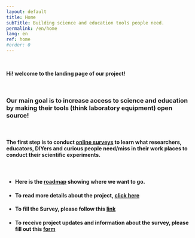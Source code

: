 ```yaml
---
layout: default
title: Home
subTitle: Building science and education tools people need.
permalink: /en/home
lang: en
ref: home
#order: 0
---
```



<br>

**Hi! welcome to the landing page of our project!**

<br>

### Our main goal is to increase access to science and education by making their tools (think laboratory equipment) open source!

<br>

#### The first step is to conduct [online surveys](bit.ly/BFOSH) to learn what researchers, educators, DIYers and curious people need/miss in their work places to conduct their scientific experiments.


<br>


- #### Here is the [roadmap](https://github.com/orgs/FOSH-following-demand/projects/2) showing where we want to go.    

- #### To read more details about the project, [click here](https://fosh-following-demand.github.io/en/about)

- #### To fill the Survey, please follow this [link](https://fosh-following-demand.github.io/en/survey)

- #### To receive project updates and information about the survey, please fill out this [form](https://fosh-following-demand.github.io/en/survey#contactform)




<br>
